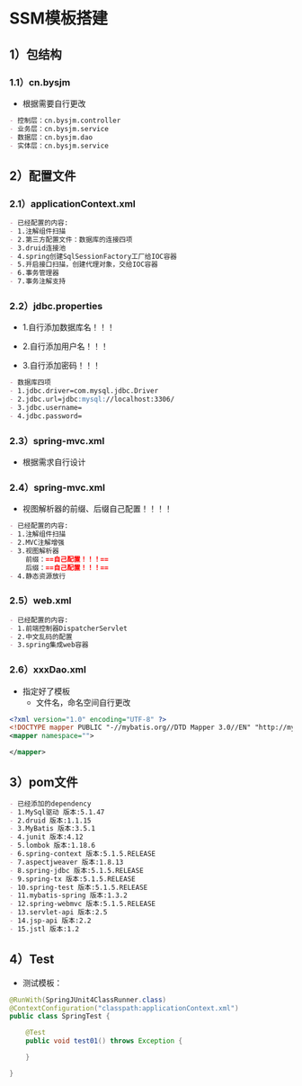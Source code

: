 # SSM模板搭建

## 1）包结构

### 1.1）cn.bysjm

- 根据需要自行更改

```markdown
- 控制层：cn.bysjm.controller
- 业务层：cn.bysjm.service
- 数据层：cn.bysjm.dao
- 实体层：cn.bysjm.service
```

## 2）配置文件

### 2.1）applicationContext.xml

```markdown
- 已经配置的内容:
- 1.注解组件扫描
- 2.第三方配置文件：数据库的连接四项
- 3.druid连接池
- 4.spring创建SqlSessionFactory工厂给IOC容器
- 5.开启接口扫描，创建代理对象，交给IOC容器
- 6.事务管理器
- 7.事务注解支持
```

### 2.2）jdbc.properties

- 1.自行添加数据库名！！！

- 2.自行添加用户名！！！

- 3.自行添加密码！！！

```markdown
- 数据库四项
- 1.jdbc.driver=com.mysql.jdbc.Driver
- 2.jdbc.url=jdbc:mysql://localhost:3306/
- 3.jdbc.username=
- 4.jdbc.password=
```

### 2.3）spring-mvc.xml

- 根据需求自行设计

### 2.4）spring-mvc.xml

- 视图解析器的前缀、后缀自己配置！！！！

```markdown
- 已经配置的内容:
- 1.注解组件扫描
- 2.MVC注解增强
- 3.视图解析器
	前缀：==自己配置！！！==
	后缀：==自己配置！！！==
- 4.静态资源放行
```

### 2.5）web.xml

```markdown
- 已经配置的内容:
- 1.前端控制器DispatcherServlet
- 2.中文乱码的配置
- 3.spring集成web容器
```

### 2.6）xxxDao.xml

- 指定好了模板
  - 文件名，命名空间自行更改

```xml
<?xml version="1.0" encoding="UTF-8" ?>
<!DOCTYPE mapper PUBLIC "-//mybatis.org//DTD Mapper 3.0//EN" "http://mybatis.org/dtd/mybatis-3-mapper.dtd">
<mapper namespace="">

</mapper>
```



## 3）pom文件

```markdown
- 已经添加的dependency
- 1.MySql驱动 版本:5.1.47
- 2.druid 版本:1.1.15
- 3.MyBatis 版本:3.5.1
- 4.junit 版本:4.12
- 5.lombok 版本:1.18.6
- 6.spring-context 版本:5.1.5.RELEASE
- 7.aspectjweaver 版本:1.8.13
- 8.spring-jdbc 版本:5.1.5.RELEASE
- 9.spring-tx 版本:5.1.5.RELEASE
- 10.spring-test 版本:5.1.5.RELEASE
- 11.mybatis-spring 版本:1.3.2
- 12.spring-webmvc 版本:5.1.5.RELEASE
- 13.servlet-api 版本:2.5
- 14.jsp-api 版本:2.2
- 15.jstl 版本:1.2
```

## 4）Test

- 测试模板：

```java
@RunWith(SpringJUnit4ClassRunner.class)
@ContextConfiguration("classpath:applicationContext.xml")
public class SpringTest {

    @Test
    public void test01() throws Exception {

    }

}
```

